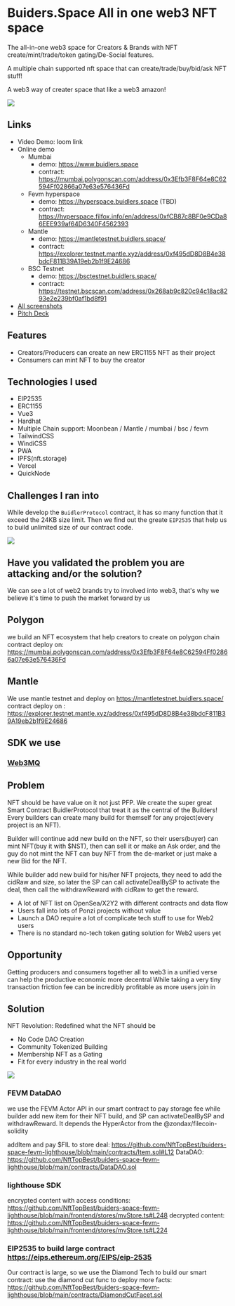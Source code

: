 # Buiders.Space All in one web3 NFT space

The all-in-one web3 space for Creators & Brands with NFT create/mint/trade/token gating/De-Social features.

A multiple chain supported nft space that can create/trade/buy/bid/ask NFT stuff!

A web3 way of creater space that like a web3 amazon!

<img src="./screenshot.png" />

## Links

* Video Demo: loom link
* Online demo
  * Mumbai
    * demo: <https://www.buidlers.space>
    * contract: <https://mumbai.polygonscan.com/address/0x3Efb3F8F64e8C62594Ff02866a07e63e576436Fd>
  * Fevm hyperspace
    * demo: <https://hyperspace.buidlers.space> (TBD)
    * contract: <https://hyperspace.filfox.info/en/address/0xfCB87c8BF0e9CDa86EEE939af64D6340F4562393>
  * Mantle
    * demo: <https://mantletestnet.buidlers.space/>
    * contract: <https://explorer.testnet.mantle.xyz/address/0xf495dD8D8B4e38bdcF811B39A19eb2b1f9E24686>
  * BSC Testnet
    * demo: <https://bsctestnet.buidlers.space/>
    * contract: <https://testnet.bscscan.com/address/0x268ab9c820c94c18ac8293e2e239bf0af1bd8f91>
* [All screenshots](./screenshot/)
* [Pitch Deck](./buidlers-space.pdf)

## Features

* Creators/Producers can create an new ERC1155 NFT as their project
* Consumers can mint NFT to buy the creator

## Technologies I used

* EIP2535
* ERC1155
* Vue3
* Hardhat
* Multiple Chain support: Moonbean / Mantle / mumbai / bsc / fevm
* TailwindCSS
* WindiCSS
* PWA
* IPFS(nft.storage)
* Vercel
* QuickNode

## Challenges I ran into

While develop the `BuidlerProtocol` contract, it has so many function that it exceed the 24KB size limit.
Then we find out the greate `EIP2535` that help us to build unlimited size of our contract code.

<img src="./protocol.png" />

## Have you validated the problem you are attacking and/or the solution?

We can see a lot of web2 brands try to involved into web3, that's why we believe it's time to push the market forward by us

## Polygon

we build an NFT ecosystem that help creators to create on polygon chain
contract deploy on: <https://mumbai.polygonscan.com/address/0x3Efb3F8F64e8C62594Ff02866a07e63e576436Fd>

## Mantle

We use mantle testnet and  deploy on <https://mantletestnet.buidlers.space/>
contract deploy on : <https://explorer.testnet.mantle.xyz/address/0xf495dD8D8B4e38bdcF811B39A19eb2b1f9E24686>

## SDK we use

### [Web3MQ](https://github.com/NftTopBest/buiders-space-fevm-lighthouse/blob/main/frontend/stores/web3MQStore.ts)

## Problem

NFT should be have value on it not just PFP. We create the super great Smart Contract BuidlerProtocol that treat it as the central of the Builders! Every builders can create many build for themself for any project(every project is an NFT).

Builder will continue add new build on the NFT, so their users(buyer) can mint NFT(buy it with $NST), then can sell it or make an Ask order, and the guy do not mint the NFT can buy NFT from the de-market or just make a new Bid for the NFT.

While builder add new build for his/her NFT projects, they need to add the cidRaw and size, so later the SP can call activateDealBySP to activate the deal, then call the withdrawReward with cidRaw to get the reward.

* A lot of NFT list on OpenSea/X2Y2 with different contracts and data flow
* Users fall into lots of Ponzi projects without value
* Launch a DAO require a lot of complicate tech stuff to use for Web2 users
* There is no standard no-tech token gating solution for Web2 users yet

## Opportunity

Getting producers and consumers together all to web3 in a unified verse can help the productive economic more decentral
While taking a very tiny transaction friction fee can be incredibly profitable as more users join in

## Solution

NFT Revolution: Redefined what the NFT should be

* No Code DAO Creation
* Community Tokenized Building
* Membership NFT as a Gating
* Fit for every industry in the real world

<img src="./how.png" />

### FEVM DataDAO

we use the FEVM Actor API in our smart contract to pay storage fee while builder add new item for their NFT build, and SP can activateDealBySP and withdrawReward. It depends the HyperActor from the @zondax/filecoin-solidity

addItem and pay $FIL to store deal: <https://github.com/NftTopBest/buiders-space-fevm-lighthouse/blob/main/contracts/Item.sol#L12>
DataDAO: <https://github.com/NftTopBest/buiders-space-fevm-lighthouse/blob/main/contracts/DataDAO.sol>

### lighthouse SDK

encrypted content with access conditions: <https://github.com/NftTopBest/buiders-space-fevm-lighthouse/blob/main/frontend/stores/mvStore.ts#L248>
decrypted content: <https://github.com/NftTopBest/buiders-space-fevm-lighthouse/blob/main/frontend/stores/mvStore.ts#L224>

### EIP2535 to build large contract <https://eips.ethereum.org/EIPS/eip-2535>

Our contract is large, so we use the Diamond Tech to build our smart contract: use the diamond cut func to deploy more facts: <https://github.com/NftTopBest/buiders-space-fevm-lighthouse/blob/main/contracts/DiamondCutFacet.sol>

